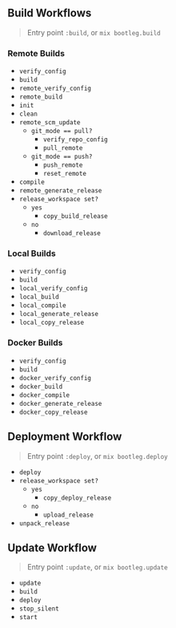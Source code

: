 ## Build Workflows
> Entry point `:build`, or `mix bootleg.build`

### Remote Builds
- `verify_config`
- `build`
- `remote_verify_config`
- `remote_build`
- `init`
- `clean`
- `remote_scm_update`
    - `git_mode == pull?`
        - `verify_repo_config`
        - `pull_remote`
    - `git_mode == push?`
        - `push_remote`
        - `reset_remote`
- `compile`
- `remote_generate_release`
- `release_workspace set?`
    - `yes`
        - `copy_build_release`
    - `no`
        - `download_release`

### Local Builds
- `verify_config`
- `build`
- `local_verify_config`
- `local_build`
- `local_compile`
- `local_generate_release`
- `local_copy_release`

### Docker Builds
- `verify_config`
- `build`
- `docker_verify_config`
- `docker_build`
- `docker_compile`
- `docker_generate_release`
- `docker_copy_release`

## Deployment Workflow
> Entry point `:deploy`, or `mix bootleg.deploy`

- `deploy`
- `release_workspace set?`
    - `yes`
        - `copy_deploy_release`
    - `no`
        - `upload_release`
- `unpack_release`

## Update Workflow
> Entry point `:update`, or `mix bootleg.update`

- `update`
- `build`
- `deploy`
- `stop_silent`
- `start`
